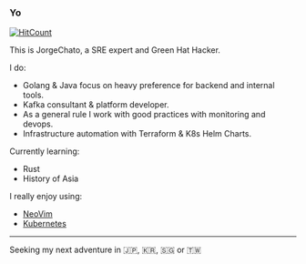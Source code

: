 ### Yo
[![HitCount](http://hits.dwyl.com/jorgechato/jorgechato.svg)](http://hits.dwyl.com/jorgechato/jorgechato)

This is JorgeChato, a SRE expert and Green Hat Hacker.

I do:
- Golang & Java focus on heavy preference for backend and internal tools.
- Kafka consultant & platform developer.
- As a general rule I work with good practices with monitoring and devops.
- Infrastructure automation with Terraform & K8s Helm Charts.

Currently learning:
- Rust
- History of Asia

I really enjoy using:
- [NeoVim](https://neovim.io/)
- [Kubernetes](https://kubernetes.io/)

---

Seeking my next adventure in :jp:, :kr:, :singapore: or :taiwan:
